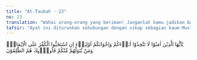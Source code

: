 ```yaml
---
title: "At-Taubah - 23"
no: 23
translation: "Wahai orang-orang yang beriman! Janganlah kamu jadikan bapak-bapakmu dan saudara-saudaramu sebagai pelindung, jika mereka lebih menyukai kekafiran daripada keimanan. Barangsiapa di antara kamu yang menjadikan mereka pelindung, maka mereka itulah orang-orang yang zalim."
tafsir: "Ayat ini diturunkan sehubungan dengan sikap sebagian kaum Muslimin sewaktu diperintahkan hijrah ke Medinah, mereka menjawab, \"Jika kami hijrah, putuslah hubungan kami dengan orang-orang tua kami, anak-anak dan famili kami, hancurlah perdagangan kami dan akhirnya kami menjadi orang yang sia-sia.\"\n\nAyat ini melarang orang yang beriman menjadikan ibu bapak dan saudara mereka yang masih kafir, menjadi pemimpin karena dikhawatirkan mereka akan mengetahui keadaan kaum Muslimin dan kekuatannya. Perbuatan seperti itu akan sangat bermanfaat bagi pihak kafir untuk menyerang kaum Muslimin.\n\nOrang mukmin yang tidak menaati larangan itu dan dalam keadaan perang, mereka masih membantu orang-orang kafir, karena yang dibantu itu ada hubungan kekeluargaan, maka dia adalah orang yang zalim, terhadap diri, pengikut-pengikut, dan agamanya."
---
```


يٰٓاَيُّهَا الَّذِيْنَ اٰمَنُوْا لَا تَتَّخِذُوْٓا اٰبَاۤءَكُمْ وَاِخْوَانَكُمْ اَوْلِيَاۤءَ اِنِ اسْتَحَبُّوا الْكُفْرَ عَلَى الْاِيْمَانِۗ وَمَنْ يَّتَوَلَّهُمْ مِّنْكُمْ فَاُولٰۤىِٕكَ هُمُ الظّٰلِمُوْنَ 
